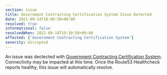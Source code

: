 ```yaml
---
section: issue
title: Government Contracting Certification System Issue Detected
date: 2021-09-14T18:09:58+00:00
resolved: true
informational: false
resolvedWhen: 2021-09-14T19:10:58+00:00
affected: ['Government Contracting Certification System']
severity: disrupted
---
```

An issue was dectected with [Government Contracting Certification System](https://certify.sba.gov).  Connectivity may be impacted at this time.  Once the Route53 Healthcheck reports healthy, this issue will automatically resolve.
